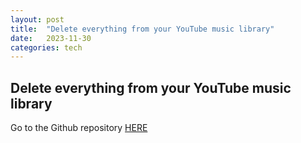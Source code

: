 ```yaml
---
layout: post
title:  "Delete everything from your YouTube music library"
date:   2023-11-30
categories: tech
---
```


## Delete everything from your YouTube music library

Go to the Github repository [HERE](https://github.com/apastel/ytmusic-deleter)